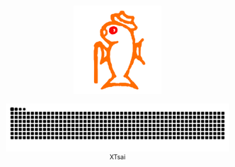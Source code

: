<div align="center">
  <picture>
    <img src="../assets/images/lotolab_golden.svg" width="200"/>
  </picture>

<div>&nbsp;</div>
  <!-- Snake Code Contribution Map 贪吃蛇代码贡献图 -->
  <picture>
    <source media="(prefers-color-scheme: dark)" srcset="https://raw.githubusercontent.com/Peter-JXL/Peter-JXL/output/github-contribution-grid-snake-dark.svg">
    <source media="(prefers-color-scheme: light)" srcset="https://raw.githubusercontent.com/Peter-JXL/Peter-JXL/output/github-contribution-grid-snake.svg">
    <img alt="github contribution grid snake animation" src="https://raw.githubusercontent.com/Peter-JXL/Peter-JXL/output/github-contribution-grid-snake.svg">
  </picture>
</div>
<div align="center">
XTsai
</div>

